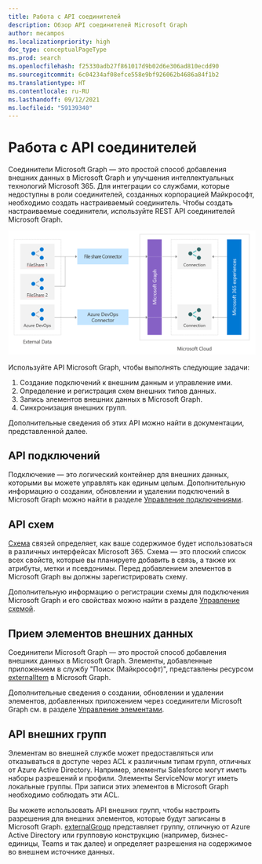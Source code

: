 ```yaml
---
title: Работа с API соединителей
description: Обзор API соединителей Microsoft Graph
author: mecampos
ms.localizationpriority: high
doc_type: conceptualPageType
ms.prod: search
ms.openlocfilehash: f25330adb27f861017d9b02d6e306ad810ecdd90
ms.sourcegitcommit: 6c04234af08efce558e9bf926062b4686a84f1b2
ms.translationtype: HT
ms.contentlocale: ru-RU
ms.lasthandoff: 09/12/2021
ms.locfileid: "59139340"
---
```

# <a name="working-with-the-connectors-api"></a>Работа с API соединителей

Соединители Microsoft Graph — это простой способ добавления внешних данных в Microsoft Graph и улучшения интеллектуальных технологий Microsoft 365. Для интеграции со службами, которые недоступны в роли соединителей, созданных корпорацией Майкрософт, необходимо создать настраиваемый соединитель. Чтобы создать настраиваемые соединители, используйте REST API соединителей Microsoft Graph.

![Изображение внешних данных, исходящих из разных соединителей Microsoft Graph](./images/connectors-images/api-overview.png)

Используйте API Microsoft Graph, чтобы выполнять следующие задачи:

1. Создание подключений к внешним данным и управление ими.
2. Определение и регистрация схем внешних типов данных.
3. Запись элементов внешних данных в Microsoft Graph.
4. Синхронизация внешних групп.

Дополнительные сведения об этих API можно найти в документации, представленной далее.

## <a name="connections-api"></a>API подключений

Подключение — это логический контейнер для внешних данных, которыми вы можете управлять как единым целым.
Дополнительную информацию о создании, обновлении и удалении подключений в Microsoft Graph можно найти в разделе [Управление подключениями](connecting-external-content-manage-connections.md).

## <a name="schema-api"></a>API схем

[Схема](/graph/api/resources/schema?view=graph-rest-beta&amp;preserve-view=true) связей определяет, как ваше содержимое будет использоваться в различных интерфейсах Microsoft 365. Схема — это плоский список всех свойств, которые вы планируете добавить в связь, а также их атрибуты, метки и псевдонимы. Перед добавлением элементов в Microsoft Graph вы должны зарегистрировать схему.

Дополнительную информацию о регистрации схемы для подключения Microsoft Graph и его свойствах можно найти в разделе [Управление схемой](connecting-external-content-manage-schema.md).

## <a name="ingest-external-data-items"></a>Прием элементов внешних данных

Соединители Microsoft Graph — это простой способ добавления внешних данных в Microsoft Graph. Элементы, добавленные приложением в службу "Поиск (Майкрософт)", представлены ресурсом [externalItem](/graph/api/resources/externalitem?view=graph-rest-beta&preserve-view=true) в Microsoft Graph.

Дополнительные сведения о создании, обновлении и удалении элементов, добавленных приложением через соединители Microsoft Graph см. в разделе [Управление элементами](connecting-external-content-manage-items.md).

## <a name="external-groups-api"></a>API внешних групп

Элементам во внешней службе может предоставляться или отказываться в доступе через ACL к различным типам групп, отличных от Azure Active Directory. Например, элементы Salesforce могут иметь наборы разрешений и профили. Элементы ServiceNow могут иметь локальные группы. При записи этих элементов в Microsoft Graph необходимо соблюдать эти ACL.

Вы можете использовать API внешних групп, чтобы настроить разрешения для внешних элементов, которые будут записаны в Microsoft Graph. [externalGroup](/graph/api/externalgroup-post-members?view=graph-rest-beta&amp;preserve-view=true) представляет группу, отличную от Azure Active Directory или групповую конструкцию (например, бизнес-единицы, Teams и так далее) и определяет разрешения на содержимое во внешнем источнике данных.
